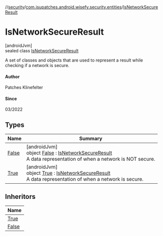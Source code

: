 //[security](../../../index.md)/[com.isupatches.android.wisefy.security.entities](../index.md)/[IsNetworkSecureResult](index.md)

# IsNetworkSecureResult

[androidJvm]\
sealed class [IsNetworkSecureResult](index.md)

A set of classes and objects that are used to represent a result while checking if a network is secure.

#### Author

Patches Klinefelter

#### Since

03/2022

## Types

| Name | Summary |
|---|---|
| [False](-false/index.md) | [androidJvm]<br>object [False](-false/index.md) : [IsNetworkSecureResult](index.md)<br>A data representation of when a network is NOT secure. |
| [True](-true/index.md) | [androidJvm]<br>object [True](-true/index.md) : [IsNetworkSecureResult](index.md)<br>A data representation of when a network is secure. |

## Inheritors

| Name |
|---|
| [True](-true/index.md) |
| [False](-false/index.md) |
